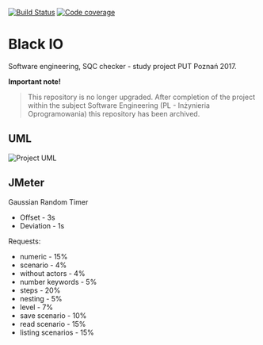 [![Build Status](https://travis-ci.org/bartoszgorka/BlackIO.svg?branch=master)](https://travis-ci.org/bartoszgorka/BlackIO)
[![Code coverage](https://codecov.io/gh/bartoszgorka/BlackIO/branch/master/graph/badge.svg)](https://codecov.io/gh/bartoszgorka/BlackIO)

# Black IO
Software engineering, SQC checker - study project PUT Poznań 2017.


**Important note!**
>This repository is no longer upgraded. After completion of the project within the subject Software Engineering (PL - Inżynieria Oprogramowania) this repository has been archived.

## UML
![Project UML](../master/UML/UML.png)

## JMeter
Gaussian Random Timer
* Offset - 3s
* Deviation - 1s

Requests:  
* numeric - 15%  
* scenario - 4%  
* without actors - 4%  
* number keywords - 5%  
* steps - 20%  
* nesting - 5%  
* level - 7%  
* save scenario - 10%  
* read scenario - 15%  
* listing scenarios - 15%
